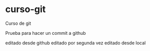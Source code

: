 # curso-git
Curso de git

Prueba para hacer un commit a github

editado desde github
editado por segunda vez
editado desde local
